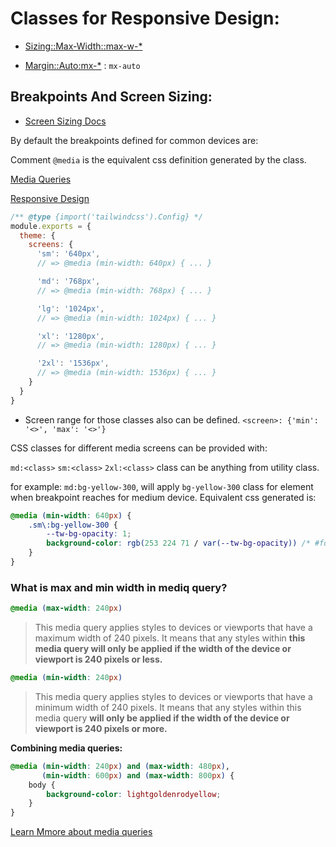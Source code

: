 # Classes for Responsive Design:

- [Sizing::Max-Width::max-w-*](https://tailwindcss.com/docs/max-width)

- [Margin::Auto:mx-*](https://tailwindcss.com/docs/max-width) : `mx-auto`


## Breakpoints And Screen Sizing:

- [Screen Sizing Docs](https://tailwindcss.com/docs/screens)

By default the breakpoints defined for common devices are:

Comment `@media` is the equivalent css definition generated by the class.

[Media Queries](https://www.w3schools.com/css/css_rwd_mediaqueries.asp)

[Responsive Design](https://tailwindcss.com/docs/responsive-design)

```js
/** @type {import('tailwindcss').Config} */
module.exports = {
  theme: {
    screens: {
      'sm': '640px',
      // => @media (min-width: 640px) { ... }

      'md': '768px',
      // => @media (min-width: 768px) { ... }

      'lg': '1024px',
      // => @media (min-width: 1024px) { ... }

      'xl': '1280px',
      // => @media (min-width: 1280px) { ... }

      '2xl': '1536px',
      // => @media (min-width: 1536px) { ... }
    }
  }
}
```

- Screen range for those classes also can be defined. ``<screen>: {'min': '<>', 'max': '<>'}``

CSS classes for different media screens can be provided with:

`md:<class>` `sm:<class>` `2xl:<class>` class can be  anything from utility class.

for example: `md:bg-yellow-300`, will apply `bg-yellow-300` class for element when breakpoint reaches for medium device. Equivalent css generated is:

```css
@media (min-width: 640px) {
    .sm\:bg-yellow-300 {
        --tw-bg-opacity: 1;
        background-color: rgb(253 224 71 / var(--tw-bg-opacity)) /* #fde047 */;
    }
}
```

### What is max and min width in mediq query?

```css
@media (max-width: 240px)
```

> This media query applies styles to devices or viewports that have a maximum width of 240 pixels. It means that any styles within **this media query will only be applied if the width of the device or viewport is 240 pixels or less.**


```css
@media (min-width: 240px)
```

> This media query applies styles to devices or viewports that have a minimum width of 240 pixels. It means that any styles within this media query **will only be applied if the width of the device or viewport is 240 pixels or more.**


**Combining media queries:**

```css
@media (min-width: 240px) and (max-width: 480px),
       (min-width: 600px) and (max-width: 800px) {
    body {
        background-color: lightgoldenrodyellow;
    }
}
```

[Learn Mmore about media queries](https://www.w3schools.com/css/css_rwd_mediaqueries.asp)
